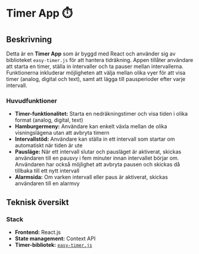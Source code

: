 # Timer App ⏱️

## Beskrivning

Detta är en **Timer App** som är byggd med React och använder sig av biblioteket `easy-timer.js` för att hantera tidräkning. Appen tillåter användare att starta en timer, ställa in intervaller och ta pauser mellan intervallerna. Funktionerna inkluderar möjligheten att välja mellan olika vyer för att visa timer (analog, digital och text), samt att lägga till pausperioder efter varje intervall.

### Huvudfunktioner

- **Timer-funktionalitet:** Starta en nedräkningstimer och visa tiden i olika format (analog, digital, text)
- **Hamburgermeny:** Användare kan enkelt växla mellan de olika visningslägena utan att avbryta timern
- **Intervallstöd:** Användare kan ställa in ett intervall som startar om automatiskt när tiden är ute
- **Pausläge:** När ett intervall slutar och pausläget är aktiverat, skickas användaren till en pausvy i fem minuter innan intervallet börjar om. Användaren har också möjlighet att avbryta pausen och skickas då tillbaka till ett nytt intervall
- **Alarmsida:** Om varken intervall eller paus är aktiverat, skickas användaren till en alarmvy

## Teknisk översikt

### Stack

- **Frontend:** React.js
- **State management:** Context API
- **Timer-bibliotek:** [`easy-timer.js`](https://albert-gonzalez.github.io/easytimer.js/)
